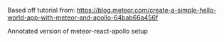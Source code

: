 Based off tutorial from: https://blog.meteor.com/create-a-simple-hello-world-app-with-meteor-and-apollo-64bab66a456f

Annotated version of meteor-react-apollo setup
